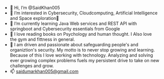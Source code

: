 - 👋 Hi, I’m @SaidKhan005
- 👀 I’m interested in Cybersecurity, Cloudcomputing, Artificial Intelligence and Space exploration🚀
- 🌱 I’m currently learning Java Web services and REST API with springboot and Cybersecurity essentials from Google
- 💪 I love reading books on Psychology and human thought. I Also love the gym and fittness in general.
- 🥅 I am driven and passionate about safeguarding people's and organiztion's security. My motto is to never stop growing and learning. Because of this I love working with technology. Analyzing and solving ever growing complex problems fuels my persistent drive to take on new challenges and grow.
- 📫 saidumarkhan005@gmail.com
<!---
SaidKhan005/SaidKhan005 is a ✨ special ✨ repository because its `README.md` (this file) appears on your GitHub profile.
You can click the Preview link to take a look at your changes.
--->
